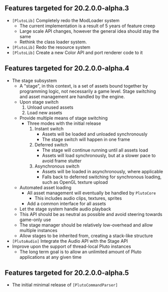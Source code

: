 ## Features targeted for 20.2.0.0-alpha.3
* `[PlutoLib]` Completely redo the ModLoader system
    * The current implementation is a result of 5 years of feature creep 
    * Large scale API changes, however the general idea should stay the same
    * Rethink the class loader system.
* `[PlutoLib]` Redo the resource system
* `[PlutoLib]` Create a new Color API and port renderer code to it

## Features targeted for 20.2.0.0-alpha.4
* The stage subsystem
    * A "stage", in this context, is a set of assets bound together
    by programming logic, not necessarily a game level.
    Stage switching and asset management are handled by the engine.
    * Upon stage switch
        1. Unload unused assets
        2. Load new assets
    * Provide multiple means of stage switching
        * Three modes with the initial release
            1. Instant switch
                * Assets will be loaded and unloaded synchronously
                * The stage switch will happen in one frame
            2. Deferred switch
                * The stage will continue running until all assets load
                * Assets will load synchronously, but at a slower pace
                to avoid frame stutter
            3. Asynchronous switch
                * Assets will be loaded in asynchronously, where applicable
                * Falls back to deferred switching for synchronous loading, 
                such as OpenGL texture upload              
    * Automated asset loading
        * All asset management will eventually be handled by `PlutoCore`
            * This includes audio clips, textures, sprites
        * Add a common interface for all assets
    * Let the stage system handle audio playback
    * This API should be as neutral as possible and avoid steering towards
    game-only use
    * The stage manager should be relatively low-overhead and allow multiple
    instances
    * Allow stages to be inherited from, creating a stack-like structure
* `[PlutoAudio]` Integrate the Audio API with the Stage API
* Improve upon the support of thread-local Pluto instances
    * The long term goal is to allow an unlimited amount of Pluto applications at any given time

## Features targeted for 20.2.0.0-alpha.5
* The initial minimal release of `[PlutoCommandParser]`